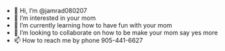 - 👋 Hi, I’m @jamrad080207
- 👀 I’m interested in your mom
- 🌱 I’m currently learning how to have fun with your mom
- 💞️ I’m looking to collaborate on how to be make your mom say yes more
- 📫 How to reach me by phone 905-441-6627

<!---
jamrad080207/jamrad080207 is a ✨ special ✨ repository because its `README.md` (this file) appears on your GitHub profile.
You can click the Preview link to take a look at your changes.
--->

